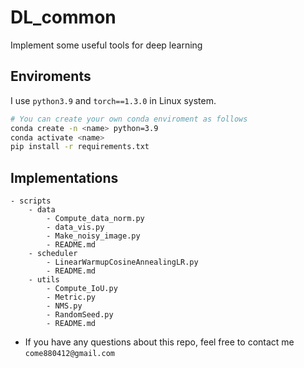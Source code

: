 # DL_common
Implement some useful tools for deep learning

## Enviroments
I use `python3.9` and `torch==1.3.0` in Linux system.
```bash
# You can create your own conda enviroment as follows
conda create -n <name> python=3.9
conda activate <name>
pip install -r requirements.txt
```

## Implementations
```
- scripts
    - data
        - Compute_data_norm.py
        - data_vis.py
        - Make_noisy_image.py
        - README.md
    - scheduler
        - LinearWarmupCosineAnnealingLR.py
        - README.md
    - utils
        - Compute_IoU.py
        - Metric.py
        - NMS.py
        - RandomSeed.py
        - README.md
```

- If you have any questions about this repo, feel free to contact me `come880412@gmail.com`
